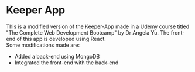 # Keeper App
This is a modified version of the Keeper-App made in a Udemy course titled "The Complete Web Development Bootcamp" by Dr Angela Yu. The front-end of this app is developed using React.<br />
Some modifications made are:
  - Added a back-end using MongoDB
  - Integrated the front-end with the back-end
 
